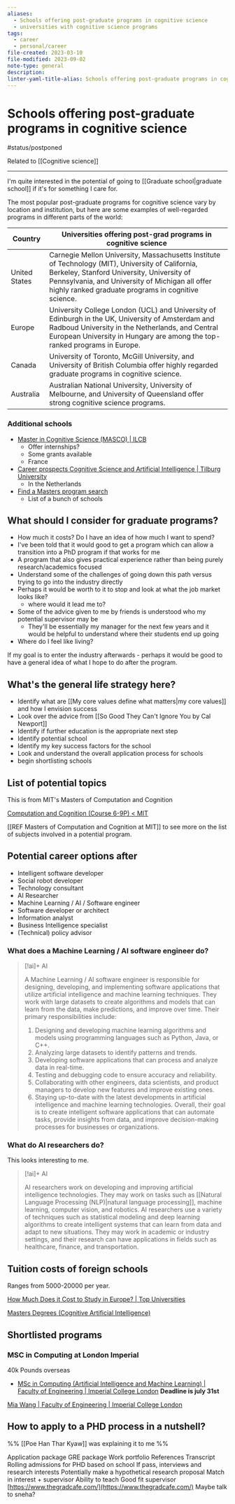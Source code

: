 ```yaml
---
aliases:
  - Schools offering post-graduate programs in cognitive science
  - universities with cognitive science programs
tags:
  - career
  - personal/career
file-created: 2023-03-10
file-modified: 2023-09-02
note-type: general
description: 
linter-yaml-title-alias: Schools offering post-graduate programs in cognitive science
---
```


# Schools offering post-graduate programs in cognitive science

#status/postponed

Related to [[Cognitive science]]

---

I'm quite interested in the potential of going to [[Graduate school|graduate school]] if it's for something I care for.

The most popular post-graduate programs for cognitive science vary by location and institution, but here are some examples of well-regarded programs in different parts of the world:

Country | Universities offering post-grad programs in cognitive science
---| ---
United States | Carnegie Mellon University, Massachusetts Institute of Technology (MIT), University of California, Berkeley, Stanford University, University of Pennsylvania, and University of Michigan all offer highly ranked graduate programs in cognitive science.
Europe |  University College London (UCL) and University of Edinburgh in the UK, University of Amsterdam and Radboud University in the Netherlands, and Central European University in Hungary are among the top-ranked programs in Europe.
Canada |  University of Toronto, McGill University, and University of British Columbia offer highly regarded graduate programs in cognitive science.
Australia |  Australian National University, University of Melbourne, and University of Queensland offer strong cognitive science programs.

### Additional schools

- [Master in Cognitive Science (MASCO) | ILCB](https://www.ilcb.fr/education/master/)
	- Offer internships?
	- Some grants available
	- France
- [Career prospects Cognitive Science and Artificial Intelligence | Tilburg University](https://www.tilburguniversity.edu/education/masters-programmes/cognitive-science-and-artificial-intelligence/career)
	- In the Netherlands
- [Find a Masters program search](https://www.findamasters.com/masters-degrees/?Keywords=cognitive+artificial+intelligence)
	- List of a bunch of schools

## What should I consider for graduate programs?

- How much it costs? Do I have an idea of how much I want to spend?
- I've been told that it would good to get a program which can allow a transition into a PhD program if that works for me
- A program that also gives practical experience rather than being purely research/academics focused
- Understand some of the challenges of going down this path versus trying to go into the industry directly
- Perhaps it would be worth to it to stop and look at what the job market looks like?
	- where would it lead me to?
- Some of the advice given to me by friends is understood who my potential supervisor may be
	- They'll be essentially my manager for the next few years and it would be helpful to understand where their students end up going
- Where do I feel like living?

If my goal is to enter the industry afterwards - perhaps it would be good to have a general idea of what I hope to do after the program.

## What's the general life strategy here?

- Identify what are [[My core values define what matters|my core values]] and how I envision success
- Look over the advice from [[So Good They Can't Ignore You by Cal Newport]]
- Identify if further education is the appropriate next step
- Identify potential school
- Identify my key success factors for the school
- Look and understand the overall application process for schools
- begin shortlisting schools

## List of potential topics

This is from MIT's Masters of Computation and Cognition

[Computation and Cognition (Course 6-9P) < MIT](http://catalog.mit.edu/degree-charts/master-computation-cognition-course-6-9p/)

[[REF Masters of Computation and Cognition at MIT]] to see more on the list of subjects involved in a potential program.

## Potential career options after

-   Intelligent software developer 
-   Social robot developer 
-   Technology consultant 
-   AI Researcher 
-   Machine Learning / AI / Software engineer 
-   Software developer or architect  
-   Information analyst 
-   Business Intelligence specialist  
-   (Technical) policy advisor

### What does a Machine Learning / AI software engineer do?

> [!ai]+ AI
>
> A Machine Learning / AI software engineer is responsible for designing, developing, and implementing software applications that utilize artificial intelligence and machine learning techniques. They work with large datasets to create algorithms and models that can learn from the data, make predictions, and improve over time.
> Their primary responsibilities include:
> 1. Designing and developing machine learning algorithms and models using programming languages such as Python, Java, or C++.
> 2. Analyzing large datasets to identify patterns and trends.
> 3. Developing software applications that can process and analyze data in real-time.
> 4. Testing and debugging code to ensure accuracy and reliability.
> 5. Collaborating with other engineers, data scientists, and product managers to develop new features and improve existing ones.
> 6. Staying up-to-date with the latest developments in artificial intelligence and machine learning technologies.
> Overall, their goal is to create intelligent software applications that can automate tasks, provide insights from data, and improve decision-making processes for businesses or organizations.

### What do AI researchers do?

This looks interesting to me.

> [!ai]+ AI
>
> AI researchers work on developing and improving artificial intelligence technologies. They may work on tasks such as [[Natural Language Processing (NLP)|natural language processing]], machine learning, computer vision, and robotics. AI researchers use a variety of techniques such as statistical modeling and deep learning algorithms to create intelligent systems that can learn from data and adapt to new situations. They may work in academic or industry settings, and their research can have applications in fields such as healthcare, finance, and transportation.

## Tuition costs of foreign schools

Ranges from 5000-20000 per year.

[How Much Does it Cost to Study in Europe? | Top Universities](https://www.topuniversities.com/student-info/student-finance/how-much-does-it-cost-study-europe)

[Masters Degrees (Cognitive Artificial Intelligence)](https://www.findamasters.com/masters-degrees/?Keywords=cognitive+artificial+intelligence&PG=2)

## Shortlisted programs

### MSC in Computing at London Imperial

40k Pounds overseas

- [MSc in Computing (Artificial Intelligence and Machine Learning) | Faculty of Engineering | Imperial College London](https://www.imperial.ac.uk/computing/prospective-students/courses/pg/msc-specialist-degrees/aiml/) **Deadline is july 31st**

[Mia Wang | Faculty of Engineering | Imperial College London](https://www.imperial.ac.uk/computing/prospective-students/courses/pg/mai/mia-wang/)

## How to apply to a PHD process in a nutshell?

%% [[Poe Han Thar Kyaw]] was explaining it to me %%

Application package
GRE package
Work portfolio
References
Transcript
Rolling admissions for PHD based on school
If pass, interviews and research interests
Potentially make a hypothetical research proposal
Match in interest + supervisor
Ability to teach
Good fit supervisor
[https://www.thegradcafe.com/](https://www.thegradcafe.com/)
Maybe talk to sneha?

